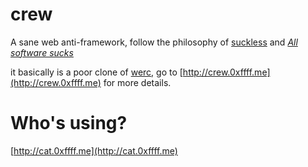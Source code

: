 # crew

A sane web anti-framework, follow the philosophy of [suckless](http://suckless.org) and <i>[All software sucks](http://harmful.cat-v.org/software/)</i>

it basically is a poor clone of [werc](http://werc.cat-v.org/), go to [http://crew.0xffff.me](http://crew.0xffff.me) for more details.


Who's using?
================

[http://cat.0xffff.me](http://cat.0xffff.me)
